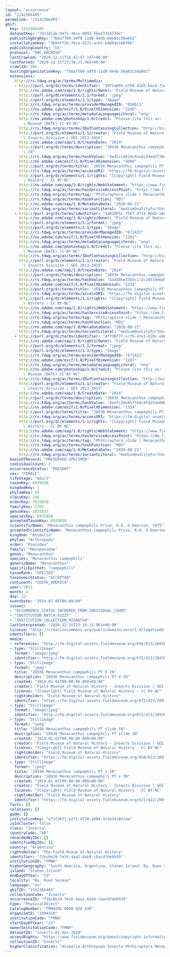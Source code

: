 ```yaml
---
layout: "occurrence"
id: "1142366485"
permalink: "/1142366485"
gbif:
  key: 1142366485
  datasetKey: "7931dcab-94f1-46ce-8092-56e4335423de"
  publishingOrgKey: "7b8aff00-a9f8-11d8-944b-b8a03c50a862"
  installationKey: "3b84ff5b-79ce-427c-acb7-b4004e160f66"
  publishingCountry: "US"
  protocol: "DWC_ARCHIVE"
  lastCrawled: "2020-12-11T16:42:57.147+00:00"
  lastParsed: "2020-12-15T23:38:13.963+00:00"
  crawlId: 204
  hostingOrganizationKey: "7b8aff00-a9f8-11d8-944b-b8a03c50a862"
  extensions:
    http://rs.tdwg.org/ac/terms/Multimedia:
    - http://purl.org/dc/terms/identifier: "3971a095-e760-41d5-becd-71e6eff5c0f0"
      http://ns.adobe.com/xap/1.0/rights/Owner: "Field Museum of Natural History"
      http://purl.org/dc/elements/1.1/format: "jpeg"
      http://purl.org/dc/elements/1.1/type: "Image"
      http://rs.tdwg.org/ac/terms/providerManagedID: "650613"
      http://ns.adobe.com/exif/1.0/PixelYDimension: "2248"
      http://rs.tdwg.org/ac/terms/metadataLanguageLiteral: "eng"
      http://ns.adobe.com/photoshop/1.0/Credit: "Please cite this as: (c) The Field\
        \ Museum (DATE) CC-BY-NC"
      http://rs.tdwg.org/ac/terms/IDofContainingCollection: "http://biocol.org/urn:lsid:biocol.org:col:34795"
      http://purl.org/dc/elements/1.1/creator: "Field Museum of Natural History -\
        \ Insects Division | GDI 2013-2015"
      http://ns.adobe.com/xap/1.0/CreateDate: "2014"
      http://purl.org/dc/terms/description: "28936 Menacanthus campephili PT slide\
        \ IN"
      http://rs.tdwg.org/ac/terms/hashValue: "3e42ccd819c8aa4c34ea2f36d5194e61"
      http://ns.adobe.com/exif/1.0/PixelXDimension: "4000"
      http://purl.org/dc/terms/title: "28936 Menacanthus campephili PT slide IN"
      http://rs.tdwg.org/ac/terms/accessURI: "https://fm-digital-assets.fieldmuseum.org/650/613/28936_Menacanthus_campephili_PT_slide_IN.JPG"
      http://purl.org/dc/elements/1.1/rights: "[Copyright] Field Museum of Natural\
        \ History - CC BY-NC"
      http://ns.adobe.com/xap/1.0/rights/WebStatement: "https://www.fieldmuseum.org/field-museum-natural-history-conditions-and-suggested-norms-use-collections"
      http://rs.tdwg.org/ac/terms/hasServiceAccessPoint: "https://mm.fieldmuseum.org/3971a095-e760-41d5-becd-71e6eff5c0f0"
      http://rs.tdwg.org/ac/terms/tag: "Phthiraptera slide | Menacanthus"
      http://rs.tdwg.org/ac/terms/hashFunction: "MD5"
      http://ns.adobe.com/xap/1.0/MetadataDate: "2020-08-21"
      http://rs.tdwg.org/ac/terms/variantLiteral: "mediumQualityFurtherInformationURL"
    - http://purl.org/dc/terms/identifier: "3a02895c-75bf-4f14-8bdb-a8cff4772c57"
      http://ns.adobe.com/xap/1.0/rights/Owner: "Field Museum of Natural History"
      http://purl.org/dc/elements/1.1/format: "jpeg"
      http://purl.org/dc/elements/1.1/type: "Image"
      http://rs.tdwg.org/ac/terms/providerManagedID: "672422"
      http://ns.adobe.com/exif/1.0/PixelYDimension: "1202"
      http://rs.tdwg.org/ac/terms/metadataLanguageLiteral: "eng"
      http://ns.adobe.com/photoshop/1.0/Credit: "Please cite this as: (c) The Field\
        \ Museum (DATE) CC-BY-NC"
      http://rs.tdwg.org/ac/terms/IDofContainingCollection: "http://biocol.org/urn:lsid:biocol.org:col:34795"
      http://purl.org/dc/elements/1.1/creator: "Field Museum of Natural History -\
        \ Insects Division | GDI 2013-2015"
      http://ns.adobe.com/xap/1.0/CreateDate: "2014"
      http://purl.org/dc/terms/description: "28936 Menacanthus campephili PT v IN"
      http://rs.tdwg.org/ac/terms/hashValue: "bad386e3365c172c2051debd5a4f6bfa"
      http://ns.adobe.com/exif/1.0/PixelXDimension: "1334"
      http://purl.org/dc/terms/title: "28936 Menacanthus campephili PT v IN"
      http://rs.tdwg.org/ac/terms/accessURI: "https://fm-digital-assets.fieldmuseum.org/672/422/28936_Menacanthus_campephili_PT_v_IN.jpg"
      http://purl.org/dc/elements/1.1/rights: "[Copyright] Field Museum of Natural\
        \ History - CC BY-NC"
      http://ns.adobe.com/xap/1.0/rights/WebStatement: "https://www.fieldmuseum.org/field-museum-natural-history-conditions-and-suggested-norms-use-collections"
      http://rs.tdwg.org/ac/terms/hasServiceAccessPoint: "https://mm.fieldmuseum.org/3a02895c-75bf-4f14-8bdb-a8cff4772c57"
      http://rs.tdwg.org/ac/terms/tag: "Phthiraptera slide | Menacanthus"
      http://rs.tdwg.org/ac/terms/hashFunction: "MD5"
      http://ns.adobe.com/xap/1.0/MetadataDate: "2020-08-21"
      http://rs.tdwg.org/ac/terms/variantLiteral: "mediumQualityFurtherInformationURL"
    - http://purl.org/dc/terms/identifier: "4ffd8777-ccfb-4fe3-b29c-e46b3e99a10f"
      http://ns.adobe.com/xap/1.0/rights/Owner: "Field Museum of Natural History"
      http://purl.org/dc/elements/1.1/format: "jpeg"
      http://purl.org/dc/elements/1.1/type: "Image"
      http://rs.tdwg.org/ac/terms/providerManagedID: "672421"
      http://ns.adobe.com/exif/1.0/PixelYDimension: "1287"
      http://rs.tdwg.org/ac/terms/metadataLanguageLiteral: "eng"
      http://ns.adobe.com/photoshop/1.0/Credit: "Please cite this as: (c) The Field\
        \ Museum (DATE) CC-BY-NC"
      http://rs.tdwg.org/ac/terms/IDofContainingCollection: "http://biocol.org/urn:lsid:biocol.org:col:34795"
      http://purl.org/dc/elements/1.1/creator: "Field Museum of Natural History -\
        \ Insects Division | GDI 2013-2015"
      http://ns.adobe.com/xap/1.0/CreateDate: "2014"
      http://purl.org/dc/terms/description: "28936 Menacanthus campephili PT d IN"
      http://rs.tdwg.org/ac/terms/hashValue: "3eefc26e85ff64c9fd254e0005993a78"
      http://ns.adobe.com/exif/1.0/PixelXDimension: "1334"
      http://purl.org/dc/terms/title: "28936 Menacanthus campephili PT d IN"
      http://rs.tdwg.org/ac/terms/accessURI: "https://fm-digital-assets.fieldmuseum.org/672/421/28936_Menacanthus_campephili_PT_d_IN.jpg"
      http://purl.org/dc/elements/1.1/rights: "[Copyright] Field Museum of Natural\
        \ History - CC BY-NC"
      http://ns.adobe.com/xap/1.0/rights/WebStatement: "https://www.fieldmuseum.org/field-museum-natural-history-conditions-and-suggested-norms-use-collections"
      http://rs.tdwg.org/ac/terms/hasServiceAccessPoint: "https://mm.fieldmuseum.org/4ffd8777-ccfb-4fe3-b29c-e46b3e99a10f"
      http://rs.tdwg.org/ac/terms/tag: "Phthiraptera slide | Menacanthus"
      http://rs.tdwg.org/ac/terms/hashFunction: "MD5"
      http://ns.adobe.com/xap/1.0/MetadataDate: "2020-08-21"
      http://rs.tdwg.org/ac/terms/variantLiteral: "mediumQualityFurtherInformationURL"
  basisOfRecord: "PRESERVED_SPECIMEN"
  individualCount: 2
  occurrenceStatus: "PRESENT"
  sex: "FEMALE"
  lifeStage: "Adult"
  taxonKey: 6935038
  kingdomKey: 1
  phylumKey: 54
  classKey: 216
  orderKey: 7612838
  familyKey: 2783
  genusKey: 1032837
  speciesKey: 6935038
  acceptedTaxonKey: 6935038
  scientificName: "Menacanthus campephili Price, R.D. & Emerson, 1975"
  acceptedScientificName: "Menacanthus campephili Price, R.D. & Emerson, 1975"
  kingdom: "Animalia"
  phylum: "Arthropoda"
  order: "Psocodea"
  family: "Menoponidae"
  genus: "Menacanthus"
  species: "Menacanthus campephili"
  genericName: "Menacanthus"
  specificEpithet: "campephili"
  taxonRank: "SPECIES"
  taxonomicStatus: "ACCEPTED"
  continent: "SOUTH_AMERICA"
  year: 1971
  month: 4
  day: 23
  eventDate: "2019-07-05T00:00:00"
  issues:
  - "OCCURRENCE_STATUS_INFERRED_FROM_INDIVIDUAL_COUNT"
  - "INSTITUTION_MATCH_FUZZY"
  - "INSTITUTION_COLLECTION_MISMATCH"
  lastInterpreted: "2020-12-15T23:38:13.963+00:00"
  license: "http://creativecommons.org/publicdomain/zero/1.0/legalcode"
  identifiers: []
  media:
  - references: "http://fm-digital-assets.fieldmuseum.org/650/613/28936_Menacanthus_campephi"
  - type: "StillImage"
    format: "image/jpeg"
    identifier: "http://fm-digital-assets.fieldmuseum.org/672/422/28936_Menacanthus_campephili_PT_v_IN.jpg"
  - type: "StillImage"
    format: "jpeg"
    title: "28936 Menacanthus campephili PT d IN"
    description: "28936 Menacanthus campephili PT d IN"
    created: "2014-01-01T00:00:00.000+00:00"
    creator: "Field Museum of Natural History - Insects Division | GDI 2013-2015"
    license: "[Copyright] Field Museum of Natural History - CC BY-NC"
    rightsHolder: "Field Museum of Natural History"
    identifier: "https://fm-digital-assets.fieldmuseum.org/672/421/28936_Menacanthus_campephili_PT_d_IN.jpg"
  - type: "StillImage"
    format: "image/jpeg"
    identifier: "http://fm-digital-assets.fieldmuseum.org/672/421/28936_Menacanthus_campephili_PT_d_IN.jpg"
  - type: "StillImage"
    format: "jpeg"
    title: "28936 Menacanthus campephili PT slide IN"
    description: "28936 Menacanthus campephili PT slide IN"
    created: "2014-01-01T00:00:00.000+00:00"
    creator: "Field Museum of Natural History - Insects Division | GDI 2013-2015"
    license: "[Copyright] Field Museum of Natural History - CC BY-NC"
    rightsHolder: "Field Museum of Natural History"
    identifier: "https://fm-digital-assets.fieldmuseum.org/650/613/28936_Menacanthus_campephili_PT_slide_IN.JPG"
  - type: "StillImage"
    format: "jpeg"
    title: "28936 Menacanthus campephili PT v IN"
    description: "28936 Menacanthus campephili PT v IN"
    created: "2014-01-01T00:00:00.000+00:00"
    creator: "Field Museum of Natural History - Insects Division | GDI 2013-2015"
    license: "[Copyright] Field Museum of Natural History - CC BY-NC"
    rightsHolder: "Field Museum of Natural History"
    identifier: "https://fm-digital-assets.fieldmuseum.org/672/422/28936_Menacanthus_campephili_PT_v_IN.jpg"
  facts: []
  relations: []
  gadm: {}
  institutionKey: "e71f36f1-e271-4720-a604-3c5a1418e7aa"
  isInCluster: false
  class: "Insecta"
  countryCode: "AR"
  recordedByIDs: []
  identifiedByIDs: []
  country: "Argentina"
  rightsHolder: "The Field Mueum of Natural History"
  identifier: "f2bc0e19-7e16-4aa2-8ab9-cbacd7deb939"
  institutionID: "FMNH"
  higherGeography: "South America, Argentina, Staten Island: Ba. Buen Suceso"
  island: "Staten Island"
  endDayOfYear: "23"
  locality: "Ba. Buen Suceso"
  language: "en"
  gbifID: "1142366485"
  collectionCode: "Insects"
  occurrenceID: "f2bc0e19-7e16-4aa2-8ab9-cbacd7deb939"
  type: "PhysicalObject"
  catalogNumber: "FMNHINS 0000 028 936"
  organismID: "2890310"
  institutionCode: "FMNH"
  startDayOfYear: "23"
  ownerInstitutionCode: "FMNH"
  datasetID: "insects-02-dec-2020"
  accessRights: "https://www.fieldmuseum.org/about/copyright-information"
  collectionID: "Insects"
  higherClassification: "Animalia Arthropoda Insecta Phthiraptera Menoponidae"
---
```

